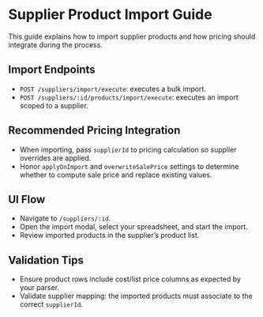 # Supplier Product Import Guide

This guide explains how to import supplier products and how pricing should integrate during the process.

## Import Endpoints
- `POST /suppliers/import/execute`: executes a bulk import.
- `POST /suppliers/:id/products/import/execute`: executes an import scoped to a supplier.

## Recommended Pricing Integration
- When importing, pass `supplierId` to pricing calculation so supplier overrides are applied.
- Honor `applyOnImport` and `overwriteSalePrice` settings to determine whether to compute sale price and replace existing values.

## UI Flow
- Navigate to `/suppliers/:id`.
- Open the import modal, select your spreadsheet, and start the import.
- Review imported products in the supplier’s product list.

## Validation Tips
- Ensure product rows include cost/list price columns as expected by your parser.
- Validate supplier mapping: the imported products must associate to the correct `supplierId`.